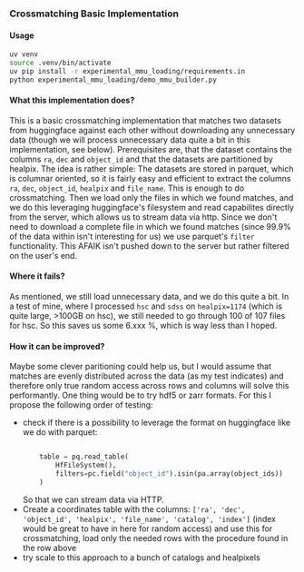 ### Crossmatching Basic Implementation

#### Usage

```bash
uv venv
source .venv/bin/activate
uv pip install -r experimental_mmu_loading/requirements.in
python experimental_mmu_loading/demo_mmu_builder.py
```

#### What this implementation does?
This is a basic crossmatching implementation that matches two datasets from huggingface against each other without downloading any unnecessary data (though we will process unnecessary data quite a bit in this implementation, see below). Prerequisites are, that the dataset contains the columns `ra`, `dec` and `object_id` and that the datasets are partitioned by healpix.
The idea is rather simple: The datasets are stored in parquet, which is columnar oriented, so it is fairly easy and efficient to extract the columns `ra`, `dec`, `object_id`, `healpix` and `file_name`. This is enough to do crossmatching. Then we load only the files in which we found matches, and we do this leveraging huggingface's filesystem and read capabilites directly from the server, which allows us to stream data via http. Since we don't need to download a complete file in which we found matches (since 99.9% of the data within isn't interesting for us) we use parquet's `filter` functionality. This AFAIK isn't pushed down to the server but rather filtered on the user's end.

#### Where it fails?
As mentioned, we still load unnecessary data, and we do this quite a bit. In a test of mine, where I processed `hsc` and `sdss` on `healpix=1174` (which is quite large, >100GB on hsc), we still needed to go through 100 of 107 files for hsc. So this saves us some 6.xxx %, which is way less than I hoped.


#### How it can be improved?
Maybe some clever paritioning could help us, but I would assume that matches are evenly distributed across the data (as my test indicates) and therefore only true random access across rows and columns will solve this performantly. One thing would be to try hdf5 or zarr formats. For this I propose the following order of testing:
 - check if there is a possibility to leverage the format on huggingface like we do with parquet:
    ```python
    
        table = pq.read_table(
            HfFileSystem(),
            filters=pc.field("object_id").isin(pa.array(object_ids))
        )
    ```
    So that we can stream data via HTTP.
 - Create a coordinates table with the columns: `['ra', 'dec', 'object_id', 'healpix', 'file_name', 'catalog', 'index']` (index would be great to have in here for random access) and use this for crossmatching, load only the needed rows with the procedure found in the row above
 - try scale to this approach to a bunch of catalogs and healpixels
